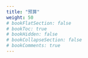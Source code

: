 ```yaml
---
title: "预算"
weight: 50
# bookFlatSection: false
# bookToc: true
# bookHidden: false
# bookCollapseSection: false
# bookComments: true
---
```


